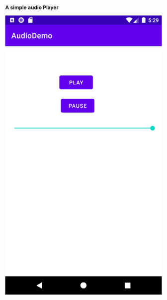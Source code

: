 
###                                                           A simple audio Player
![alt text](https://github.com/rangsuo/Images/blob/main/Screenshot_20201017_172906.png)
